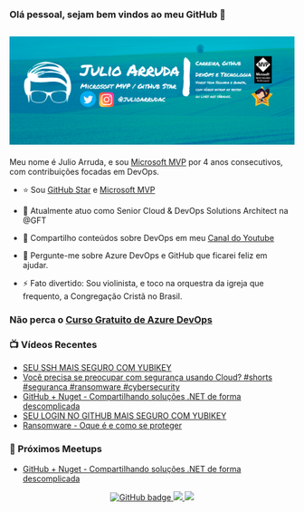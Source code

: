 ### Olá pessoal, sejam bem vindos ao meu GitHub 👋

## [![Julio Arruda Header](https://raw.githubusercontent.com/julioarruda/julioarruda/master/fundo%20github.png)](https://youtube.com/user/julioarrudac)
Meu nome é Julio Arruda, e sou [Microsoft MVP](https://mvp.microsoft.com/pt-br/PublicProfile/5002557?fullName=Julio%20%20Arruda) por 4 anos consecutivos, com contribuições focadas em DevOps.


- ⭐ Sou [GitHub Star](https://stars.github.com/profiles/julioarruda) e [Microsoft MVP](https://mvp.microsoft.com/pt-br/PublicProfile/5002557?fullName=Julio%20%20Arruda)

- 🔭 Atualmente atuo como Senior Cloud & DevOps Solutions Architect na @GFT

- 👯 Compartilho conteúdos sobre DevOps em meu [Canal do Youtube](https://youtube.com/user/julioarrudac)

- 💬 Pergunte-me sobre Azure DevOps e GitHub que ficarei feliz em ajudar.

- ⚡ Fato divertido: Sou violinista, e toco na orquestra da igreja que frequento, a Congregação Cristã no Brasil.


### Não perca o [Curso Gratuito de Azure DevOps](https://github.com/julioarruda/Curso-Azure-DevOps)


### 📺 Vídeos Recentes

<!-- YOUTUBE:START -->
- [SEU SSH MAIS SEGURO COM YUBIKEY](https://www.youtube.com/watch?v=tB4tgx4cDR8)
- [Você precisa se preocupar com segurança usando Cloud? #shorts #seguranca #ransomware #cybersecurity](https://www.youtube.com/watch?v=BYz7bfNAf-E)
- [GitHub + Nuget - Compartilhando soluções .NET de forma descomplicada](https://www.youtube.com/watch?v=6sX5yjYdv0o)
- [SEU LOGIN NO GITHUB MAIS SEGURO COM YUBIKEY](https://www.youtube.com/watch?v=pnV8GJIWhtk)
- [Ransomware - Oque é e como se proteger](https://www.youtube.com/watch?v=jw1VTb2yn58)
<!-- YOUTUBE:END -->

### 🚀  Próximos Meetups

<!-- MEETUP:START -->
- [GitHub + Nuget - Compartilhando soluções .NET de forma descomplicada](https://www.meetup.com/Net-Vale/events/281961094/)
<!-- MEETUP:END -->


<p align="center">
  <a href="https://github.com/julioarruda?tab=followers">
    <img src="https://img.shields.io/github/followers/julioarruda?label=Followers&logo=GitHub&style=for-the-badge" alt="GitHub badge" />
  </a>
  <a href="http://twitter.com/julioarrudac">
    <img src="https://img.shields.io/twitter/follow/julioarrudac?label=Twitter&logo=twitter&style=for-the-badge" />
  </a>
  <a href="http://youtube.com/c/julioarruda?sub_confirmation=1">
    <img src="https://img.shields.io/youtube/views/4BYlkYtHNus?label=YouTube&logo=YouTube&style=for-the-badge" />
  </a>
</p>

<!--
**julioarruda/julioarruda** is a ✨ _special_ ✨ repository because its `README.md` (this file) appears on your GitHub profile.

Here are some ideas to get you started:

- 🔭 I’m currently working on ...
- 🌱 I’m currently learning ...
- 👯 I’m looking to collaborate on ...
- 🤔 I’m looking for help with ...
- 💬 Ask me about ...
- 📫 How to reach me: ...
- 😄 Pronouns: ...
- ⚡ Fun fact: ...
-->
